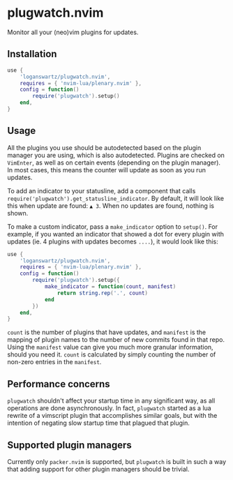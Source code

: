 # plugwatch.nvim

Monitor all your (neo)vim plugins for updates.

## Installation

```lua
use {
    'loganswartz/plugwatch.nvim',
    requires = { 'nvim-lua/plenary.nvim' },
    config = function()
        require('plugwatch').setup()
    end,
}
```

## Usage

All the plugins you use should be autodetected based on the plugin manager you
are using, which is also autodetected. Plugins are checked on `VimEnter`, as
well as on certain events (depending on the plugin manager). In most cases,
this means the counter will update as soon as you run updates.

To add an indicator to your statusline, add a component that calls
`require('plugwatch').get_statusline_indicator`. By default, it will look like
this when update are found: `▲ 3`. When no updates are found, nothing is shown.

To make a custom indicator, pass a `make_indicator` option to `setup()`. For
example, if you wanted an indicator that showed a dot for every plugin with
updates (ie. 4 plugins with updates becomes `....`), it would look like this:

```lua
use {
    'loganswartz/plugwatch.nvim',
    requires = { 'nvim-lua/plenary.nvim' },
    config = function()
        require('plugwatch').setup({
            make_indicator = function(count, manifest)
                return string.rep('.', count)
            end
        })
    end,
}
```

`count` is the number of plugins that have updates, and `manifest` is the
mapping of plugin names to the number of new commits found in that repo. Using
the `manifest` value can give you much more granular information, should you
need it. `count` is calculated by simply counting the number of non-zero
entries in the `manifest`.

## Performance concerns

`plugwatch` shouldn't affect your startup time in any significant way, as all
operations are done asynchronously. In fact, `plugwatch` started as a lua
rewrite of a vimscript plugin that accomplishes similar goals, but with the
intention of negating slow startup time that plagued that plugin.

## Supported plugin managers

Currently only `packer.nvim` is supported, but `plugwatch` is built in such a
way that adding support for other plugin managers should be trivial.
